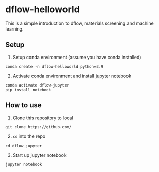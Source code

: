 # dflow-helloworld
This is a simple introduction to dflow, materials screening and machine learning. 

## Setup
1. Setup conda environment (assume you have conda installed)
```shell
conda create -n dflow-helloworld python=3.9
```
2. Activate conda environment and install jupyter notebook
```shell
conda activate dflow-jupyter
pip install notebook
```

## How to use
1. Clone this repository to local
```shell
git clone https://github.com/
```
2. `cd` into the repo
```shell
cd dflow_jupyter
```
3. Start up jupyter notebook
```shell
jupyter notebook
```